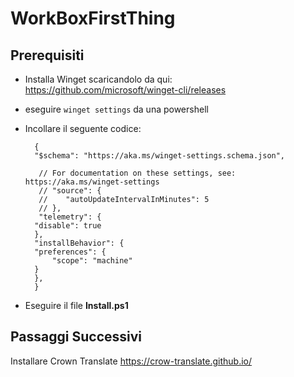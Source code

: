 # WorkBoxFirstThing

## Prerequisiti

- Installa Winget scaricandolo da qui: https://github.com/microsoft/winget-cli/releases

- eseguire `winget settings` da una powershell

- Incollare il seguente codice:

    
        {
        "$schema": "https://aka.ms/winget-settings.schema.json",

         // For documentation on these settings, see: https://aka.ms/winget-settings
         // "source": {
         //    "autoUpdateIntervalInMinutes": 5
         // },
         "telemetry": {
        "disable": true
        },
        "installBehavior": {
        "preferences": {
            "scope": "machine"
        }
        },
        }

- Eseguire il file **Install.ps1**

## Passaggi Successivi

Installare Crown Translate https://crow-translate.github.io/
